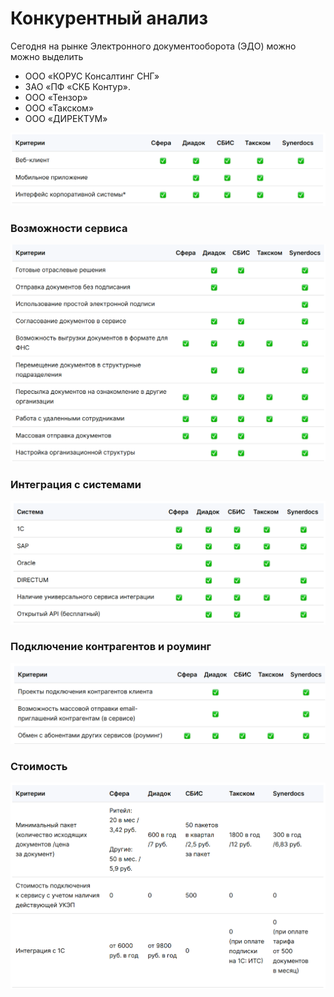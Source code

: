 # Конкурентный анализ

Сегодня на рынке Электронного документооборота (ЭДО) можно можно выделить

* ООО «КОРУС Консалтинг СНГ»	
* ЗАО «ПФ «СКБ Контур».	
* ООО «Тензор»	
* ООО «Такском»	
* ООО «ДИРЕКТУМ»

![img_3.png](concurrencyPng/img_3.png)

### Возможности сервиса

![img_2.png](concurrencyPng/img_2.png)

### Интеграция с системами

![img_4.png](concurrencyPng/img_4.png)

### Подключение контрагентов и роуминг

![img_5.png](concurrencyPng/img_5.png)

### Стоимость

![img_6.png](concurrencyPng/img_6.png)